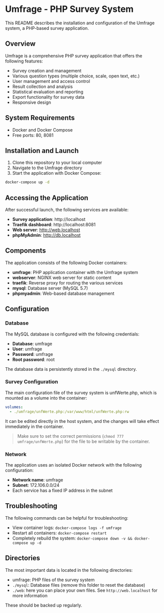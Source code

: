 # Umfrage - PHP Survey System

This README describes the installation and configuration of the Umfrage system, a PHP-based survey application.

## Overview

Umfrage is a comprehensive PHP survey application that offers the following features:
- Survey creation and management
- Various question types (multiple choice, scale, open text, etc.)
- User management and access control
- Result collection and analysis
- Statistical evaluation and reporting
- Export functionality for survey data
- Responsive design

## System Requirements

- Docker and Docker Compose
- Free ports: 80, 8081

## Installation and Launch

1. Clone this repository to your local computer
2. Navigate to the Umfrage directory
3. Start the application with Docker Compose:

```bash
docker-compose up -d
```

## Accessing the Application

After successful launch, the following services are available:

- **Survey application**: http://localhost
- **Traefik dashboard**: http://localhost:8081
- **Web server**: http://web.localhost
- **phpMyAdmin**: http://db.localhost

## Components

The application consists of the following Docker containers:

- **umfrage**: PHP application container with the Umfrage system
- **webserver**: NGINX web server for static content
- **traefik**: Reverse proxy for routing the various services
- **mysql**: Database server (MySQL 5.7)
- **phpmyadmin**: Web-based database management

## Configuration

### Database

The MySQL database is configured with the following credentials:
- **Database**: umfrage
- **User**: umfrage
- **Password**: umfrage
- **Root password**: root

The database data is persistently stored in the `./mysql` directory.

### Survey Configuration

The main configuration file of the survey system is unfWerte.php, which is mounted as a volume into the container:

```yaml
volumes:
  - ./umfrage/unfWerte.php:/var/www/html/unfWerte.php:rw
```

It can be edited directly in the host system, and the changes will take effect immediately in the container.

> Make sure to set the correct permissions (`chmod 777 umfrage/unfWerte.php`) for the file to be writable by the container.

### Network

The application uses an isolated Docker network with the following configuration:
- **Network name**: umfrage
- **Subnet**: 172.106.0.0/24
- Each service has a fixed IP address in the subnet

## Troubleshooting

The following commands can be helpful for troubleshooting:

- View container logs: `docker-compose logs -f umfrage`
- Restart all containers: `docker-compose restart`
- Completely rebuild the system: `docker-compose down -v && docker-compose up -d`

## Directories

The most important data is located in the following directories:
- umfrage: PHP files of the survey system
- `./mysql`: Database files (remove this folder to reset the database)
- `./web`: here you can place your own files. See `http://web.localhost` for more information

These should be backed up regularly.
